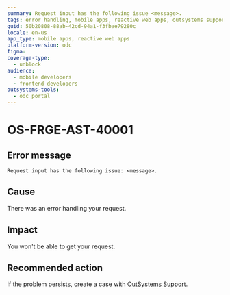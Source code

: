 ```yaml
---
summary: Request input has the following issue <message>.
tags: error handling, mobile apps, reactive web apps, outsystems support
guid: 50b20808-88ab-42cd-94a1-f3fbae79280c
locale: en-us
app_type: mobile apps, reactive web apps
platform-version: odc
figma:
coverage-type:
  - unblock
audience:
  - mobile developers
  - frontend developers
outsystems-tools:
  - odc portal
---
```

# OS-FRGE-AST-40001

## Error message

`Request input has the following issue: <message>.`

## Cause

There was an error handling your request.

## Impact

You won't be able to get your request.

## Recommended action

If the problem persists, create a case with [OutSystems Support](https://www.outsystems.com/support/portal/open-support-case?ErrorCode=OS-FRGE-AST-40001).
